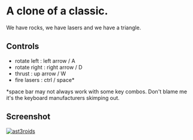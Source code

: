 # A clone of a classic.

We have rocks, we have lasers and we have a triangle.

## Controls
* rotate left  : left arrow / A
* rotate right : right arrow / D
* thrust       : up arrow / W
* fire lasers  : ctrl / space*

*space bar may not always work with some key combos. Don't blame me it's the keyboard manufacturers skimping out.

## Screenshot

[![ast3roids](https://user-images.githubusercontent.com/43213614/46575224-50612580-c9a9-11e8-9fc9-f71f4a5b9873.png)](https://www.youtube.com/watch?v=q7PHuV0e9_w)

